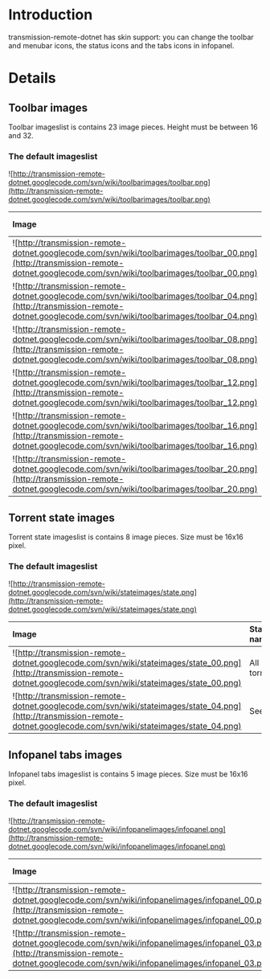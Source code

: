 # Introduction #

transmission-remote-dotnet has skin support: you can change the toolbar and menubar icons, the status icons and the tabs icons in infopanel.


# Details #

## Toolbar images ##
Toolbar imageslist is contains 23 image pieces. Height must be between 16 and 32.

### The default imageslist ###
![http://transmission-remote-dotnet.googlecode.com/svn/wiki/toolbarimages/toolbar.png](http://transmission-remote-dotnet.googlecode.com/svn/wiki/toolbarimages/toolbar.png)

| **Image** | **Button name** | **Image** | **Button name** | **Image** | **Button name** | **Image** | **Button name** |
|:----------|:----------------|:----------|:----------------|:----------|:----------------|:----------|:----------------|
| ![http://transmission-remote-dotnet.googlecode.com/svn/wiki/toolbarimages/toolbar_00.png](http://transmission-remote-dotnet.googlecode.com/svn/wiki/toolbarimages/toolbar_00.png) | Connect | ![http://transmission-remote-dotnet.googlecode.com/svn/wiki/toolbarimages/toolbar_01.png](http://transmission-remote-dotnet.googlecode.com/svn/wiki/toolbarimages/toolbar_01.png) | Disconnect | ![http://transmission-remote-dotnet.googlecode.com/svn/wiki/toolbarimages/toolbar_02.png](http://transmission-remote-dotnet.googlecode.com/svn/wiki/toolbarimages/toolbar_02.png) | Add torrent | ![http://transmission-remote-dotnet.googlecode.com/svn/wiki/toolbarimages/toolbar_03.png](http://transmission-remote-dotnet.googlecode.com/svn/wiki/toolbarimages/toolbar_03.png) | Add torrent with options |
| ![http://transmission-remote-dotnet.googlecode.com/svn/wiki/toolbarimages/toolbar_04.png](http://transmission-remote-dotnet.googlecode.com/svn/wiki/toolbarimages/toolbar_04.png) | Add url | ![http://transmission-remote-dotnet.googlecode.com/svn/wiki/toolbarimages/toolbar_05.png](http://transmission-remote-dotnet.googlecode.com/svn/wiki/toolbarimages/toolbar_05.png) | Start all torrent | ![http://transmission-remote-dotnet.googlecode.com/svn/wiki/toolbarimages/toolbar_06.png](http://transmission-remote-dotnet.googlecode.com/svn/wiki/toolbarimages/toolbar_06.png) | Stop all torrent | ![http://transmission-remote-dotnet.googlecode.com/svn/wiki/toolbarimages/toolbar_07.png](http://transmission-remote-dotnet.googlecode.com/svn/wiki/toolbarimages/toolbar_07.png) | Start selected torrent |
| ![http://transmission-remote-dotnet.googlecode.com/svn/wiki/toolbarimages/toolbar_08.png](http://transmission-remote-dotnet.googlecode.com/svn/wiki/toolbarimages/toolbar_08.png) | Stop selected torrent | ![http://transmission-remote-dotnet.googlecode.com/svn/wiki/toolbarimages/toolbar_09.png](http://transmission-remote-dotnet.googlecode.com/svn/wiki/toolbarimages/toolbar_09.png) | Recheck selected torrent | ![http://transmission-remote-dotnet.googlecode.com/svn/wiki/toolbarimages/toolbar_10.png](http://transmission-remote-dotnet.googlecode.com/svn/wiki/toolbarimages/toolbar_10.png) | Torrent properties | ![http://transmission-remote-dotnet.googlecode.com/svn/wiki/toolbarimages/toolbar_11.png](http://transmission-remote-dotnet.googlecode.com/svn/wiki/toolbarimages/toolbar_11.png) | Remove selected torrent |
| ![http://transmission-remote-dotnet.googlecode.com/svn/wiki/toolbarimages/toolbar_12.png](http://transmission-remote-dotnet.googlecode.com/svn/wiki/toolbarimages/toolbar_12.png) | Delete selected torrent | ![http://transmission-remote-dotnet.googlecode.com/svn/wiki/toolbarimages/toolbar_13.png](http://transmission-remote-dotnet.googlecode.com/svn/wiki/toolbarimages/toolbar_13.png) | Reannounce selected torrent | ![http://transmission-remote-dotnet.googlecode.com/svn/wiki/toolbarimages/toolbar_14.png](http://transmission-remote-dotnet.googlecode.com/svn/wiki/toolbarimages/toolbar_14.png) | Open network share | ![http://transmission-remote-dotnet.googlecode.com/svn/wiki/toolbarimages/toolbar_15.png](http://transmission-remote-dotnet.googlecode.com/svn/wiki/toolbarimages/toolbar_15.png) | Run command on server |
| ![http://transmission-remote-dotnet.googlecode.com/svn/wiki/toolbarimages/toolbar_16.png](http://transmission-remote-dotnet.googlecode.com/svn/wiki/toolbarimages/toolbar_16.png) | Enable alt speed | ![http://transmission-remote-dotnet.googlecode.com/svn/wiki/toolbarimages/toolbar_17.png](http://transmission-remote-dotnet.googlecode.com/svn/wiki/toolbarimages/toolbar_17.png) | Disable alt speed enable | ![http://transmission-remote-dotnet.googlecode.com/svn/wiki/toolbarimages/toolbar_18.png](http://transmission-remote-dotnet.googlecode.com/svn/wiki/toolbarimages/toolbar_18.png) | Local settings configure | ![http://transmission-remote-dotnet.googlecode.com/svn/wiki/toolbarimages/toolbar_19.png](http://transmission-remote-dotnet.googlecode.com/svn/wiki/toolbarimages/toolbar_19.png) | Remote settings configure |
| ![http://transmission-remote-dotnet.googlecode.com/svn/wiki/toolbarimages/toolbar_20.png](http://transmission-remote-dotnet.googlecode.com/svn/wiki/toolbarimages/toolbar_20.png) | Show stats | ![http://transmission-remote-dotnet.googlecode.com/svn/wiki/toolbarimages/toolbar_21.png](http://transmission-remote-dotnet.googlecode.com/svn/wiki/toolbarimages/toolbar_21.png) | Find torrent | ![http://transmission-remote-dotnet.googlecode.com/svn/wiki/toolbarimages/toolbar_22.png](http://transmission-remote-dotnet.googlecode.com/svn/wiki/toolbarimages/toolbar_22.png) | RSS downloader |


## Torrent state images ##
Torrent state imageslist is contains 8 image pieces. Size must be 16x16 pixel.

### The default imageslist ###
![http://transmission-remote-dotnet.googlecode.com/svn/wiki/stateimages/state.png](http://transmission-remote-dotnet.googlecode.com/svn/wiki/stateimages/state.png)

| **Image** | **State name** | **Image** | **State name** | **Image** | **State name** | **Image** | **State name** |
|:----------|:---------------|:----------|:---------------|:----------|:---------------|:----------|:---------------|
| ![http://transmission-remote-dotnet.googlecode.com/svn/wiki/stateimages/state_00.png](http://transmission-remote-dotnet.googlecode.com/svn/wiki/stateimages/state_00.png) | All torrents | ![http://transmission-remote-dotnet.googlecode.com/svn/wiki/stateimages/state_01.png](http://transmission-remote-dotnet.googlecode.com/svn/wiki/stateimages/state_01.png) | Downloading | ![http://transmission-remote-dotnet.googlecode.com/svn/wiki/stateimages/state_02.png](http://transmission-remote-dotnet.googlecode.com/svn/wiki/stateimages/state_02.png) | Paused | ![http://transmission-remote-dotnet.googlecode.com/svn/wiki/stateimages/state_03.png](http://transmission-remote-dotnet.googlecode.com/svn/wiki/stateimages/state_03.png) | Complete |
| ![http://transmission-remote-dotnet.googlecode.com/svn/wiki/stateimages/state_04.png](http://transmission-remote-dotnet.googlecode.com/svn/wiki/stateimages/state_04.png) | Seeding | ![http://transmission-remote-dotnet.googlecode.com/svn/wiki/stateimages/state_05.png](http://transmission-remote-dotnet.googlecode.com/svn/wiki/stateimages/state_05.png) | Verifing | ![http://transmission-remote-dotnet.googlecode.com/svn/wiki/stateimages/state_06.png](http://transmission-remote-dotnet.googlecode.com/svn/wiki/stateimages/state_06.png) | Broken (Has error) | ![http://transmission-remote-dotnet.googlecode.com/svn/wiki/stateimages/state_07.png](http://transmission-remote-dotnet.googlecode.com/svn/wiki/stateimages/state_07.png) | Incomplete |

## Infopanel tabs images ##
Infopanel tabs imageslist is contains 5 image pieces. Size must be 16x16 pixel.

### The default imageslist ###
![http://transmission-remote-dotnet.googlecode.com/svn/wiki/infopanelimages/infopanel.png](http://transmission-remote-dotnet.googlecode.com/svn/wiki/infopanelimages/infopanel.png)

| **Image** | **Tab name** | **Image** | **Tab name** | **Image** | **Tab name** |
|:----------|:-------------|:----------|:-------------|:----------|:-------------|
| ![http://transmission-remote-dotnet.googlecode.com/svn/wiki/infopanelimages/infopanel_00.png](http://transmission-remote-dotnet.googlecode.com/svn/wiki/infopanelimages/infopanel_00.png) | General info tab | ![http://transmission-remote-dotnet.googlecode.com/svn/wiki/infopanelimages/infopanel_01.png](http://transmission-remote-dotnet.googlecode.com/svn/wiki/infopanelimages/infopanel_01.png) | Trackers tab | ![http://transmission-remote-dotnet.googlecode.com/svn/wiki/infopanelimages/infopanel_02.png](http://transmission-remote-dotnet.googlecode.com/svn/wiki/infopanelimages/infopanel_02.png) | Files tab |
| ![http://transmission-remote-dotnet.googlecode.com/svn/wiki/infopanelimages/infopanel_03.png](http://transmission-remote-dotnet.googlecode.com/svn/wiki/infopanelimages/infopanel_03.png) | Peers tab | ![http://transmission-remote-dotnet.googlecode.com/svn/wiki/infopanelimages/infopanel_04.png](http://transmission-remote-dotnet.googlecode.com/svn/wiki/infopanelimages/infopanel_04.png) | Speed tab |